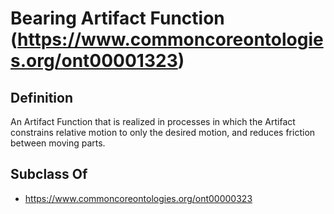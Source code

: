 # Bearing Artifact Function (https://www.commoncoreontologies.org/ont00001323)

## Definition
An Artifact Function that is realized in processes in which the Artifact constrains relative motion to only the desired motion, and reduces friction between moving parts.

## Subclass Of
- https://www.commoncoreontologies.org/ont00000323

